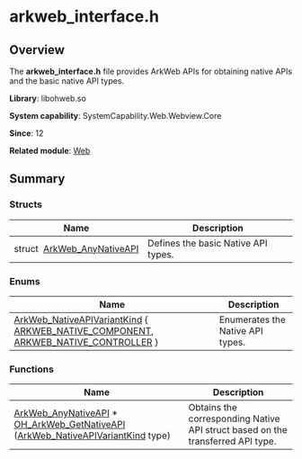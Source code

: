 # arkweb_interface.h


## Overview

The **arkweb_interface.h** file provides ArkWeb APIs for obtaining native APIs and the basic native API types.

**Library**: libohweb.so

**System capability**: SystemCapability.Web.Webview.Core

**Since**: 12

**Related module**: [Web](_web.md)


## Summary


### Structs

| Name| Description| 
| -------- | -------- |
| struct&nbsp;&nbsp;[ArkWeb_AnyNativeAPI](_ark_web___any_native_a_p_i.md) | Defines the basic Native API types. | 


### Enums

| Name| Description| 
| -------- | -------- |
| [ArkWeb_NativeAPIVariantKind](_web.md#arkweb_nativeapivariantkind) { [ARKWEB_NATIVE_COMPONENT](_web.md), [ARKWEB_NATIVE_CONTROLLER](_web.md) } | Enumerates the Native API types. | 


### Functions

| Name| Description| 
| -------- | -------- |
| [ArkWeb_AnyNativeAPI](_ark_web___any_native_a_p_i.md) \* [OH_ArkWeb_GetNativeAPI](_web.md#oh_arkweb_getnativeapi) ([ArkWeb_NativeAPIVariantKind](_web.md#arkweb_nativeapivariantkind) type) | Obtains the corresponding Native API struct based on the transferred API type. | 
